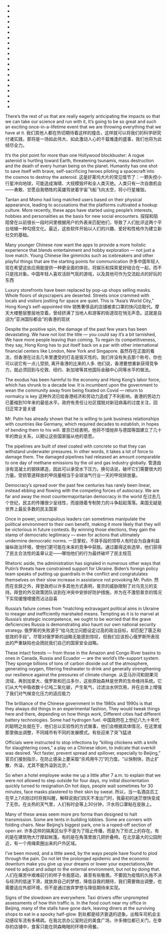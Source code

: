 *
*
*
*
*
*
*
*
*
*
*
*
*
*
*
*
*
*
*
*

There’s the rest of us that are really eagerly anticipating the impacts so that we can take our science and run with it, It’s going to be so great and such an exciting once-in-a-lifetime event that we are throwing everything that we have at it.
我们其他人都在热切期待着这样的撞击，这样就可以将我们的科学研究付诸实践，那将是一场如此伟大、如此激动人心的千载难逢的盛事，我们也将为此倾尽全力。

It’s the plot point for more than one Hollywood blockbuster: A rogue asteroid is hurtling toward Earth, threatening tsunamis, mass destruction and the death of every human being on the planet. Humanity has one shot to save itself with brave, self-sacrificing heroes piloting a spacecraft into the cosmos to destroy the asteroid.
这是好莱坞大片的常见情节了：一颗失控小行星冲向地球，可能造成海啸、大规模毁坏和全人类灭绝。人类只有一次自救机会——勇敢、甘愿自我牺牲的英雄驾驶着宇宙飞船飞向太空，将小行星摧毁。

Tantan and Momo had long matched users based on their physical appearance, leading to accusations that the platforms cultivated a hookup culture. More recently, these apps have started using people’s interests, hobbies and personalities as the basis for new social encounters.
探探和陌陌曾在以前很长一段时间里根据用户的外表来匹配他们，导致了人们批评这两个平台培植一种勾搭文化。最近，这些软件开始以人们的兴趣、爱好和性格作为建立新社交的基础。

Many younger Chinese now want the apps to provide a more holistic experience that blends entertainment and hobby exploration — not just a love match. Young Chinese like gimmicks such as icebreakers and other playful things that are the starting points for communication
许多中国年轻人现在希望这些应用能提供一种更全面的体验，将娱乐和探索爱好结合在一起，而不只是找对象。中国年轻人喜欢活跃气氛的游戏，以及其他可作为交流起点的好玩的东西

Luxury storefronts have been replaced by pop-up shops selling masks. Whole floors of skyscrapers are deserted. Streets once crammed with locals and visitors jostling for space are quiet. This is “Asia’s World City,” Hong Kong’s self-appointed title
销售奢侈品的店铺被卖口罩的快闪店取代。摩天大楼整层整层地空着。曾经挤满了当地人和游客的街道现在悄无声息。这就是自诩为“亚洲国际都会”的香港的现状

Despite the positive spin, the damage of the past few years has been devastating. We have not lost the title — you could say it’s a bit tarnished, We have more people leaving than coming. To regain its competitiveness, they say, Hong Kong has to put itself back on a par with other international financial centers like London, New York and Singapore.
虽然存在正面的看法，但香港在过去几年里遭受的打击是毁灭性的。我们并没有失去那个称号，你也可以说它有一点儿受损, 离开香港的比来的人多. 他们说，香港要想重新获得竞争力，就必须回到与伦敦、纽约、新加坡等其他国际金融中心同等水平的做法。

The exodus has been harmful to the economy and Hong Kong’s labor force, which has shrunk to a decade low. It is incumbent upon the government to wean the community away from being fixated on Covid — return to normalcy is key
这种外流已给香港经济和劳动力造成了不利影响，香港的劳动力已萎缩到10年来的最低水平。政府有责任让社区摆脱对新冠病毒的过度关注，回归正常才是关键

Mr. Putin has already shown that he is willing to junk business relationships with countries like Germany, which required decades to establish, in hopes of bending them to his will.
普京已经表明，他将不惜抛弃与德国等国建立了几十年的商业关系，以期让这些国家服从他的意愿。

The pipelines are built of steel coated with concrete so that they can withstand underwater pressures. In other words, it takes a lot of force to damage them. The damaged pipelines had released an amount comparable to one day of methane emissions by the oil and gas industry globally.
管道由涂有混凝土的钢铁建造，因此可以承受水下压力。换句话说，破坏它们需要很大的力量。受损管道释放的甲烷量相当于全球油气行业一天的甲烷排放量。

Democracy’s spread over the past few centuries has rarely been linear, instead ebbing and flowing with the competing forces of autocracy. We are far and away the most countermajoritarian democracy in the world
在过去几个世纪，民主的传播很少呈线性，而是随着专制势力的斗争起起落落。美国无疑是世界上最反多数的民主国家

Once in power, unscrupulous leaders can sometimes manipulate the political environment to their own benefit, making it more likely that they will be victorious in future contests. By winning those elections, they gain the stamp of democratic legitimacy — even for actions that ultimately undermine democratic norms.
一旦掌权，不择手段的领导人有时会为自身利益操纵政治环境，使他们更可能在未来的竞争中获胜。通过赢得这些选举，他们获得了民主合法性的盖章认定——哪怕他们的行为最终破坏了民主规范

Rhetoric aside, the administration has signaled in numerous other ways that Putin’s threats have constrained support for Ukraine. Biden’s foreign policy team speaks of putting up guardrails in the conflict and congratulates themselves on their slow increase in assistance not provoking Mr. Putin. 
然而在言辞之外，拜登政府以许多其他方式表明，普京的威胁限制了对乌克兰的支持。拜登的外交政策团队谈到在冲突中安排好防护措施，并为在不激怒普京的情况下实现缓慢增援而沾沾自喜

Russia’s failure comes from “matching extravagant political aims in Ukraine to meager and inefficiently marshaled means. Tempting as it is to marvel at Russia’s strategic incompetence, we ought to be worried that the grave deficiencies Russia is demonstrating also haunt our own national security strategy. 
俄罗斯的失败源于“给乌克兰问题设定过高的政治目标，却匹配了匮乏和低效的手段”。尽管对俄罗斯的战略无能感到惊叹，但我们应该担心俄罗斯所表现出的严重缺陷也会困扰我们自己的国家安全战略。

These intact forests — from those in the Amazon and Congo River basins to ones in Canada, Russia and Ecuador — are the world’s life-support system. They sponge billions of tons of carbon dioxide out of the atmosphere, generating oxygen, filtering freshwater to drink and generally strengthening our resilience against the pressures of climate change.
从亚马孙河和刚果河流域，再到加拿大、俄罗斯和厄瓜多尔，这些原始森林是世界的生命维持系统。它们从大气中吸收数十亿吨二氧化碳，产生氧气，过滤淡水供饮用，并在总体上增强了我们对气候变化压力的适应能力

The brilliance of the Chinese government in the 1980s and 1990s is that they always did things in an experimental fashion, They would tweak things here and there, depending on how things work, Different cities had different battery technologies. Some had hydrogen fuel.
中国政府在上世纪八九十年代的聪明之处就在于，他们总以实验性的方式做事，他们会根据具体情况，在这里或那里做出调整，不同城市有不同的发展模式。有些迎来了突飞猛进

Officials were instructed to stop infections by “killing chickens with a knife for slaughtering cows,” a play on a Chinese idiom, to indicate that overkill was desired. “Act faster, prevent spread and spillover, especially to Beijing,”
官员们接到指示，在防止感染上要采取“杀鸡用牛刀”的力度。“以快制快，防止扩散、外溢，尤其不能外溢到北京，”

So when a hotel employee woke me up a little after 7 a.m. to explain that we were not allowed to step outside for four days, my initial disorientation quickly turned to resignation.On hot days, people wait sometimes for 30 minutes, face masks plastered to their skin by sweat. 
所以，当一名酒店员工在早上7点刚过时将我叫醒，解释说我们四天不准出门时，我最初的迷茫很快变成了无奈。在炎热的天气里，人们有时会等上30分钟，汗水将口罩粘在皮肤上。

Many of these areas seem more pro forma than designed to halt transmission. Some are tents in building lobbies. Some are corners with folding chairs. Near Beijing’s biggest park, one is a roped-off section of open air.
许多这样的隔离区似乎不是为了阻止传播，而是为了形式上的存在。有的是在建筑物大厅撑起帐篷。有的是在角落里放几把折叠椅。在北京最大的公园附近，有一个用绳索圈出来的户外区域。

I’ve been moved, and a little awed, by the ways people have found to plod through the pain. Do not let the prolonged epidemic and the economic downturn make you give up your dreams or lower your expectations,We need to adjust and adapt to the external environment, but not by doing that.
人们在痛苦中艰难前行的样子令我感动，甚至有些敬畏。不要因为疫情的久拖不决与经济的低迷下滑，就放弃自己的梦想，降低自我的期待，我们需要做出调整，也需要适应外部环境，但不是通过放弃梦想与降低期待来实现。

Signs of the slowdown are everywhere. Taxi drivers offer unprompted assessments of how thin traffic is. In the food court near my office in Beijing, many of the stalls have gone dark, leaving diners at the surviving shops to eat in a spooky half-glow.
到处都是经济衰退的迹象。出租车司机会主动感叹车流有多稀疏。在我北京办公室附近的美食广场，许多摊位都已关门，在幸存的店铺中，食客只能在阴森晦暗的环境中用餐。